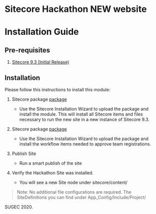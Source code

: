 # Sitecore Hackathon NEW website
# Installation Guide

## Pre-requisites
1. [Sitecore 9.3 (Initial Release)](https://dev.sitecore.net/Downloads/Sitecore_Experience_Platform/93/Sitecore_Experience_Platform_93_Initial_Release.aspx)

## Installation
Please follow this instructions to install this module:

1. Sitecore package [package](Resources/Hackathon2020-SUGEC-1.0.zip)
	- Use the Sitecore Installation Wizard to upload the package and install the module. This will install all Sitecore items and files necessary to run the new site in a new instance of Sitecore 9.3.

2. Sitecore package [package](Resources/Teams-Workflow-1.0.zip)
	- Use the Sitecore Installation Wizard to upload the package and install the workflow items needed to approve team registrations.
	
3. Publish Site
	- Run a smart publish of the site
	
4. Verify the Hackathon Site was installed.
	- You will see a new Site node under sitecore/content/
		
> Note: No additional file configurations are required. The SiteDefinitions you can find under App_Config/Include/Project/


SUGEC 2020.







